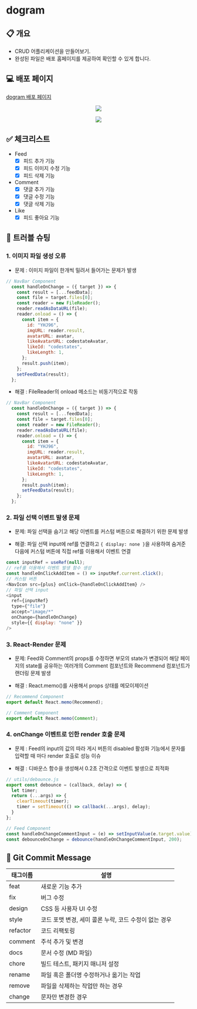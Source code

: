 # dogram

## 📋 개요
- CRUD 어플리케이션을 만들어보기.
- 완성된 파일은 배포 홈페이지를 제공하여 확인할 수 있게 합니다.

## 💻 배포 페이지
[dogram 배포 페이지](dogram-yhj96.netlify.app)

<p align="center">
  <img src="./data/화면1.gif">
</p>

<p align="center">
  <img src="./data/화면2.gif">
</p>

## ✅ 체크리스트

- Feed
  - [x] 피드 추가 기능
  - [x] 피드 이미지 수정 기능
  - [x] 피드 삭제 기능
- Comment
  - [x] 댓글 추가 기능
  - [x] 댓글 수정 기능
  - [x] 댓글 삭제 기능
- Like
  - [x] 피드 좋아요 기능

## 🚀 트러블 슈팅

### 1. 이미지 파일 생성 오류
- 문제 : 이미지 파일이 한개씩 밀려서 들어가는 문제가 발생

```javascript
// NavBar Component
  const handleOnChange = ({ target }) => {
    const result = [...feedData];
    const file = target.files[0];
    const reader = new FileReader();
    reader.readAsDataURL(file);
    reader.onload = () => {
      const item = {
        id: "YHJ96",
        imgURL: reader.result, 
        avatarURL: avatar,
        likeAvatarURL: codestateAvatar,
        likeId: "codestates",
        likeLength: 1,
      };
      result.push(item);
    };
    setFeedData(result);
  };
```

- 해결 : FileReader의 onload 메소드는 비동기적으로 작동

```javascript
// NavBar Component
  const handleOnChange = ({ target }) => {
    const result = [...feedData];
    const file = target.files[0];
    const reader = new FileReader();
    reader.readAsDataURL(file);
    reader.onload = () => {
      const item = {
        id: "YHJ96",
        imgURL: reader.result, 
        avatarURL: avatar,
        likeAvatarURL: codestateAvatar,
        likeId: "codestates",
        likeLength: 1,
      };
      result.push(item);
      setFeedData(result);
    };
  };
```

### 2. 파일 선택 이벤트 발생 문제
- 문제: 파일 선택을 숨기고 해당 이벤트를 커스텀 버튼으로 해결하기 위한 문제 발생

- 해결: 파일 선택 input에 ref를 연결하고 `{ display: none }`을 사용하여 숨겨준 다음에 커스텀 버튼에 직접 ref를 이용해서 이벤트 연결

```javascript
const inputRef = useRef(null);
// ref를 이용해서 이벤트 발생 함수 생성
const handleOnClickAddItem = () => inputRef.current.click();
// 커스텀 버튼
<NavIcon src={plus} onClick={handleOnClickAddItem} />
// 파일 선택 input
<input
  ref={inputRef}
  type={"file"}
  accept="image/*"
  onChange={handleOnChange}
  style={{ display: "none" }}
/>
```

### 3. React-Render 문제
- 문제: Feed와 Comment의 props를 수정하면 부모의 state가 변경되어 해당 페이지의 state를 공유하는 여러개의 Comment 컴포넌트와 Recommend 컴포넌트가 랜더링 문제 발생

- 해결 : React.memo()를 사용해서 props 상태를 메모이제이션

```javascript
// Recommend Component
export default React.memo(Recommend);
```

```javascript
// Comment Component
export default React.memo(Comment);
```

### 4. onChange 이벤트로 인한 render 호출 문제
- 문제 : Feed의 input의 값의 따라 게시 버튼의 disabled 활성화 기능에서 문자를 입력할 때 마다 render 호출로 성능 이슈

- 해결 : 디바운스 함수을 생성해서 0.2초 간격으로 이벤트 발생으로 최적화

```javascript
// utils/debounce.js
export const debounce = (callback, delay) => {
  let timer;
  return (...args) => {
    clearTimeout(timer);
    timer = setTimeout(() => callback(...args), delay);
  }
};
```

```javascript
// Feed Component
const handleOnChangeCommentInput = (e) => setInputValue(e.target.value);
const debounceOnChange = debounce(handleOnChangeCommentInput, 200);
```


## 🙌 Git Commit Message

| 태그이름    | 설명                                                  |
| ----------- | -----------------------------------------------------|
| feat     | 새로운 기능 추가                                      |
| fix      | 버그 수정                                             |
| design   | CSS 등 사용자 UI 수정                                 |
| style    | 코드 포맷 변경, 세미 콜론 누락, 코드 수정이 없는 경우 |
| refactor | 코드 리팩토링                                         |
| comment  | 주석 추가 및 변경                                    |
| docs     | 문서 수정 (MD 파일)                                  | 
| chore    | 빌드 테스트, 패키지 매니저 설정                      |
| rename   | 파일 혹은 폴더명 수정하거나 옮기는 작업               |
| remove   | 파일을 삭제하는 작업만 하는 경우                     |
| change   | 문자만 변경한 경우                                  |